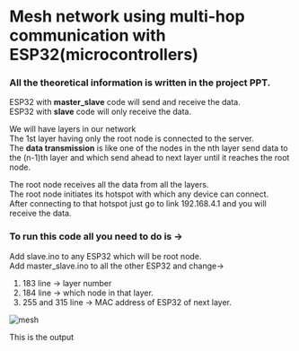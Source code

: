 # Mesh network using multi-hop communication with ESP32(microcontrollers)

### All the theoretical information is written in the project PPT.<br>
ESP32 with **master_slave** code will send and receive the data.<br>
ESP32 with **slave** code will only receive the data.<br>

We will have layers in our network <br>
The 1st layer having only the root node is connected to the server. <br>
The **data transmission** is like one of the nodes in the nth layer send data to the (n-1)th layer
and which send ahead to next layer until it reaches the root node.

The root node receives all the data from all the layers.<br>
The root node initiates its hotspot with which any device can connect.<br>
After connecting to that hotspot just go to link 192.168.4.1 and you will receive the data.<br>





### To run this code all you need to do is -> 
Add slave.ino to any ESP32 which will be root node.<br>
Add master_slave.ino to all the other ESP32 and change-><br>
1. 183 line -> layer number<br>
2. 184 line -> which node in that layer.<br>
3. 255 and 315 line -> MAC address of ESP32 of next layer.<br>

![mesh](https://user-images.githubusercontent.com/41193564/51616754-c7b6c700-1f50-11e9-9819-c4d700d79b40.png)


This is the output
